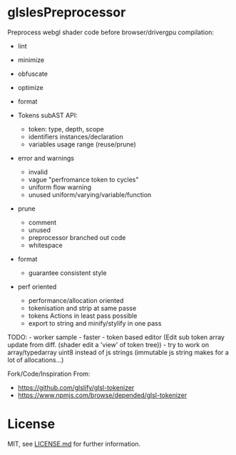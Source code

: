 # glslesPreprocessor

Preprocess webgl shader code before browser/drivergpu compilation:
 - lint
 - minimize
 - obfuscate 
 - optimize
 - format

- Tokens subAST API: 
    - token: type, depth, scope 
    - identifiers instances/declaration
    - variables usage range (reuse/prune)
- error and warnings
    - invalid
    - vague "perfromance token to cycles"
    - uniform flow warning
    - unused uniform/varying/variable/function
- prune
    - comment
    - unused
    - preprocessor branched out code
    - whitespace
- format
    - guarantee consistent style
- perf oriented
    - performance/allocation oriented 
    - tokenisation and strip at same passe
    - tokens Actions in least pass possible 
    - export to string and minify/stylify in one pass

TODO:
    - worker sample
    - faster
    - token based editor (Edit sub token array update from diff. (shader edit a 'view' of token tree))
    - try to work on array/typedarray uint8 instead of js strings (immutable js string makes for a lot of allocations...)

Fork/Code/Inspiration From:
- https://github.com/glslify/glsl-tokenizer
- https://www.npmjs.com/browse/depended/glsl-tokenizer

# License

MIT, see [LICENSE.md](LICENSE.md) for further information.